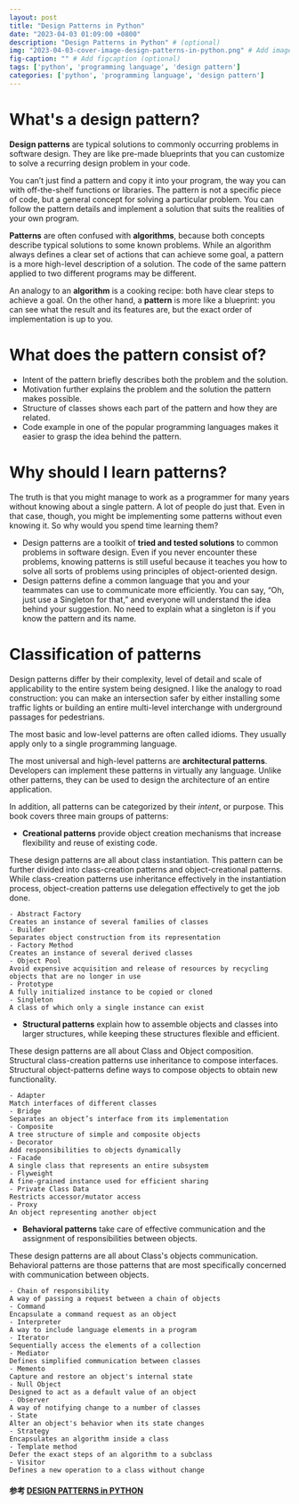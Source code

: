 ```yaml
---
layout: post
title: "Design Patterns in Python"
date: "2023-04-03 01:09:00 +0800"
description: "Design Patterns in Python" # (optional)
img: "2023-04-03-cover-image-design-patterns-in-python.png" # Add image post (optional)
fig-caption: "" # Add figcaption (optional)
tags: ['python', 'programming language', 'design pattern']
categories: ['python', 'programming language', 'design pattern']
---
```


# What's a design pattern?

**Design patterns** are typical solutions to commonly occurring problems in software design. They are like pre-made blueprints that you can customize to solve a recurring design problem in your code.

You can’t just find a pattern and copy it into your program, the way you can with off-the-shelf functions or libraries. The pattern is not a specific piece of code, but a general concept for solving a particular problem. You can follow the pattern details and implement a solution that suits the realities of your own program.

**Patterns** are often confused with **algorithms**, because both concepts describe typical solutions to some known problems. While an algorithm always defines a clear set of actions that can achieve some goal, a pattern is a more high-level description of a solution. The code of the same pattern applied to two different programs may be different.

An analogy to an **algorithm** is a cooking recipe: both have clear steps to achieve a goal. On the other hand, a **pattern** is more like a blueprint: you can see what the result and its features are, but the exact order of implementation is up to you.

# What does the pattern consist of?

- Intent of the pattern briefly describes both the problem and the solution.
- Motivation further explains the problem and the solution the pattern makes possible.
- Structure of classes shows each part of the pattern and how they are related.
- Code example in one of the popular programming languages makes it easier to grasp the idea behind the pattern.

# Why should I learn patterns?

The truth is that you might manage to work as a programmer for many years without knowing about a single pattern. A lot of people do just that. Even in that case, though, you might be implementing some patterns without even knowing it. So why would you spend time learning them?

- Design patterns are a toolkit of **tried and tested solutions** to common problems in software design. Even if you never encounter these problems, knowing patterns is still useful because it teaches you how to solve all sorts of problems using principles of object-oriented design.
- Design patterns define a common language that you and your teammates can use to communicate more efficiently. You can say, “Oh, just use a Singleton for that,” and everyone will understand the idea behind your suggestion. No need to explain what a singleton is if you know the pattern and its name.

# Classification of patterns

Design patterns differ by their complexity, level of detail and scale of applicability to the entire system being designed. I like the analogy to road construction: you can make an intersection safer by either installing some traffic lights or building an entire multi-level interchange with underground passages for pedestrians.

The most basic and low-level patterns are often called idioms. They usually apply only to a single programming language.

The most universal and high-level patterns are **architectural patterns**. Developers can implement these patterns in virtually any language. Unlike other patterns, they can be used to design the architecture of an entire application.

In addition, all patterns can be categorized by their _intent_, or purpose. This book covers three main groups of patterns:

- **Creational patterns** provide object creation mechanisms that increase flexibility and reuse of existing code.

These design patterns are all about class instantiation. This pattern can be further divided into class-creation patterns and object-creational patterns. While class-creation patterns use inheritance effectively in the instantiation process, object-creation patterns use delegation effectively to get the job done.

    - Abstract Factory
    Creates an instance of several families of classes
    - Builder
    Separates object construction from its representation
    - Factory Method
    Creates an instance of several derived classes
    - Object Pool
    Avoid expensive acquisition and release of resources by recycling objects that are no longer in use
    - Prototype
    A fully initialized instance to be copied or cloned
    - Singleton
    A class of which only a single instance can exist


- **Structural patterns** explain how to assemble objects and classes into larger structures, while keeping these structures flexible and efficient.
  
These design patterns are all about Class and Object composition. Structural class-creation patterns use inheritance to compose interfaces. Structural object-patterns define ways to compose objects to obtain new functionality.

    - Adapter
    Match interfaces of different classes
    - Bridge
    Separates an object’s interface from its implementation
    - Composite
    A tree structure of simple and composite objects
    - Decorator
    Add responsibilities to objects dynamically
    - Facade
    A single class that represents an entire subsystem
    - Flyweight
    A fine-grained instance used for efficient sharing
    - Private Class Data
    Restricts accessor/mutator access
    - Proxy
    An object representing another object

- **Behavioral patterns** take care of effective communication and the assignment of responsibilities between objects.

These design patterns are all about Class's objects communication. Behavioral patterns are those patterns that are most specifically concerned with communication between objects.

    - Chain of responsibility
    A way of passing a request between a chain of objects
    - Command
    Encapsulate a command request as an object
    - Interpreter
    A way to include language elements in a program
    - Iterator
    Sequentially access the elements of a collection
    - Mediator
    Defines simplified communication between classes
    - Memento
    Capture and restore an object's internal state
    - Null Object
    Designed to act as a default value of an object
    - Observer
    A way of notifying change to a number of classes
    - State
    Alter an object's behavior when its state changes
    - Strategy
    Encapsulates an algorithm inside a class
    - Template method
    Defer the exact steps of an algorithm to a subclass
    - Visitor
    Defines a new operation to a class without change

#### 参考 [DESIGN PATTERNS in PYTHON](https://refactoring.guru/design-patterns/python)